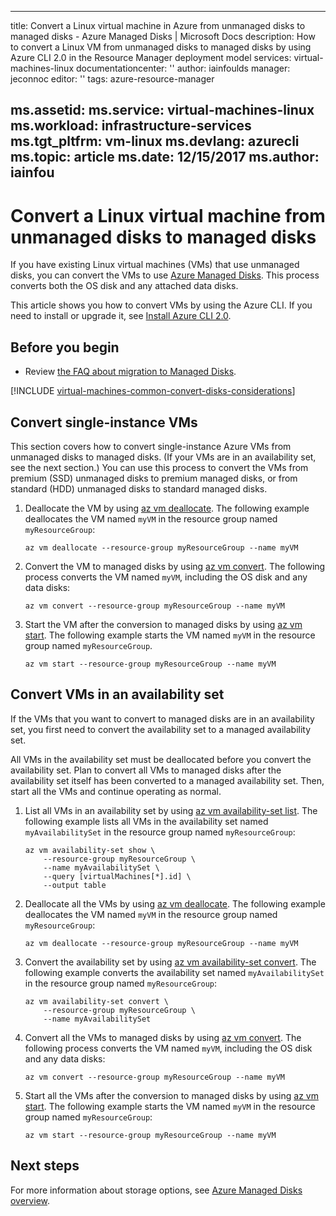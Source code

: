 
---
title: Convert a Linux virtual machine in Azure from unmanaged disks to managed disks - Azure Managed Disks  | Microsoft Docs
description: How to convert a Linux VM from unmanaged disks to managed disks by using Azure CLI 2.0 in the Resource Manager deployment model
services: virtual-machines-linux
documentationcenter: ''
author: iainfoulds
manager: jeconnoc
editor: ''
tags: azure-resource-manager

ms.assetid:
ms.service: virtual-machines-linux
ms.workload: infrastructure-services
ms.tgt_pltfrm: vm-linux
ms.devlang: azurecli
ms.topic: article
ms.date: 12/15/2017
ms.author: iainfou
---

# Convert a Linux virtual machine from unmanaged disks to managed disks

If you have existing Linux virtual machines (VMs) that use unmanaged disks, you can convert the VMs to use [Azure Managed Disks](../linux/managed-disks-overview.md). This process converts both the OS disk and any attached data disks.

This article shows you how to convert VMs by using the Azure CLI. If you need to install or upgrade it, see [Install Azure CLI 2.0](/cli/azure/install-azure-cli). 

## Before you begin
* Review [the FAQ about migration to Managed Disks](faq-for-disks.md#migrate-to-managed-disks).

[!INCLUDE [virtual-machines-common-convert-disks-considerations](../../../includes/virtual-machines-common-convert-disks-considerations.md)]


## Convert single-instance VMs
This section covers how to convert single-instance Azure VMs from unmanaged disks to managed disks. (If your VMs are in an availability set, see the next section.) You can use this process to convert the VMs from premium (SSD) unmanaged disks to premium managed disks, or from standard (HDD) unmanaged disks to standard managed disks.

1. Deallocate the VM by using [az vm deallocate](/cli/azure/vm#az_vm_deallocate). The following example deallocates the VM named `myVM` in the resource group named `myResourceGroup`:

    ```azurecli
    az vm deallocate --resource-group myResourceGroup --name myVM
    ```

2. Convert the VM to managed disks by using [az vm convert](/cli/azure/vm#az_vm_convert). The following process converts the VM named `myVM`, including the OS disk and any data disks:

    ```azurecli
    az vm convert --resource-group myResourceGroup --name myVM
    ```

3. Start the VM after the conversion to managed disks by using [az vm start](/cli/azure/vm#az_vm_start). The following example starts the VM named `myVM` in the resource group named `myResourceGroup`.

    ```azurecli
    az vm start --resource-group myResourceGroup --name myVM
    ```

## Convert VMs in an availability set

If the VMs that you want to convert to managed disks are in an availability set, you first need to convert the availability set to a managed availability set.

All VMs in the availability set must be deallocated before you convert the availability set. Plan to convert all VMs to managed disks after the availability set itself has been converted to a managed availability set. Then, start all the VMs and continue operating as normal.

1. List all VMs in an availability set by using [az vm availability-set list](/cli/azure/vm/availability-set#az_vm_availability_set_list). The following example lists all VMs in the availability set named `myAvailabilitySet` in the resource group named `myResourceGroup`:

    ```azurecli
    az vm availability-set show \
        --resource-group myResourceGroup \
        --name myAvailabilitySet \
        --query [virtualMachines[*].id] \
        --output table
    ```

2. Deallocate all the VMs by using [az vm deallocate](/cli/azure/vm#az_vm_deallocate). The following example deallocates the VM named `myVM` in the resource group named `myResourceGroup`:

    ```azurecli
    az vm deallocate --resource-group myResourceGroup --name myVM
    ```

3. Convert the availability set by using [az vm availability-set convert](/cli/azure/vm/availability-set#az_vm_availability_set_convert). The following example converts the availability set named `myAvailabilitySet` in the resource group named `myResourceGroup`:

    ```azurecli
    az vm availability-set convert \
        --resource-group myResourceGroup \
        --name myAvailabilitySet
    ```

4. Convert all the VMs to managed disks by using [az vm convert](/cli/azure/vm#az_vm_convert). The following process converts the VM named `myVM`, including the OS disk and any data disks:

    ```azurecli
    az vm convert --resource-group myResourceGroup --name myVM
    ```

5. Start all the VMs after the conversion to managed disks by using [az vm start](/cli/azure/vm#az_vm_start). The following example starts the VM named `myVM` in the resource group named `myResourceGroup`:

    ```azurecli
    az vm start --resource-group myResourceGroup --name myVM
    ```

## Next steps
For more information about storage options, see [Azure Managed Disks overview](../windows/managed-disks-overview.md).
